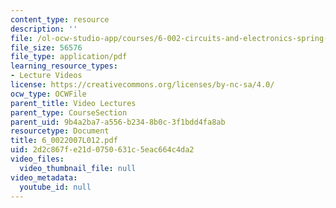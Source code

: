 ```yaml
---
content_type: resource
description: ''
file: /ol-ocw-studio-app/courses/6-002-circuits-and-electronics-spring-2007/2d2c867fe21d0750631c5eac664c4da2_6_0022007L012.pdf
file_size: 56576
file_type: application/pdf
learning_resource_types:
- Lecture Videos
license: https://creativecommons.org/licenses/by-nc-sa/4.0/
ocw_type: OCWFile
parent_title: Video Lectures
parent_type: CourseSection
parent_uid: 9b4a2ba7-a556-b234-8b0c-3f1bdd4fa8ab
resourcetype: Document
title: 6_0022007L012.pdf
uid: 2d2c867f-e21d-0750-631c-5eac664c4da2
video_files:
  video_thumbnail_file: null
video_metadata:
  youtube_id: null
---
```

